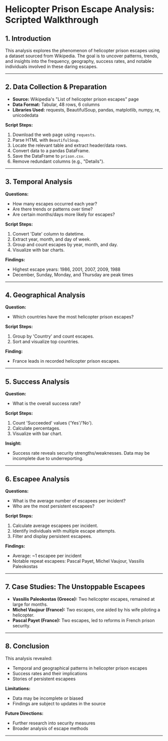 # Helicopter Prison Escape Analysis: Scripted Walkthrough

## 1. Introduction

This analysis explores the phenomenon of helicopter prison escapes using a dataset sourced from Wikipedia. The goal is to uncover patterns, trends, and insights into the frequency, geography, success rates, and notable individuals involved in these daring escapes.

---

## 2. Data Collection & Preparation

- **Source:** Wikipedia's "List of helicopter prison escapes" page
- **Data Format:** Tabular, 48 rows, 6 columns
- **Libraries Used:** requests, BeautifulSoup, pandas, matplotlib, numpy, re, unicodedata

**Script Steps:**
1. Download the web page using `requests`.
2. Parse HTML with `BeautifulSoup`.
3. Locate the relevant table and extract header/data rows.
4. Convert data to a pandas DataFrame.
5. Save the DataFrame to `prison.csv`.
6. Remove redundant columns (e.g., "Details").

---

## 3. Temporal Analysis

**Questions:**
- How many escapes occurred each year?
- Are there trends or patterns over time?
- Are certain months/days more likely for escapes?

**Script Steps:**
1. Convert 'Date' column to datetime.
2. Extract year, month, and day of week.
3. Group and count escapes by year, month, and day.
4. Visualize with bar charts.

**Findings:**
- Highest escape years: 1986, 2001, 2007, 2009, 1988
- December, Sunday, Monday, and Thursday are peak times

---

## 4. Geographical Analysis

**Question:**
- Which countries have the most helicopter prison escapes?

**Script Steps:**
1. Group by 'Country' and count escapes.
2. Sort and visualize top countries.

**Finding:**
- France leads in recorded helicopter prison escapes.

---

## 5. Success Analysis

**Question:**
- What is the overall success rate?

**Script Steps:**
1. Count 'Succeeded' values ('Yes'/'No').
2. Calculate percentages.
3. Visualize with bar chart.

**Insight:**
- Success rate reveals security strengths/weaknesses. Data may be incomplete due to underreporting.

---

## 6. Escapee Analysis

**Questions:**
- What is the average number of escapees per incident?
- Who are the most persistent escapees?

**Script Steps:**
1. Calculate average escapees per incident.
2. Identify individuals with multiple escape attempts.
3. Filter and display persistent escapees.

**Findings:**
- Average: ~1 escapee per incident
- Notable repeat escapees: Pascal Payet, Michel Vaujour, Vassilis Paleokostas

---

## 7. Case Studies: The Unstoppable Escapees

- **Vassilis Paleokostas (Greece):** Two helicopter escapes, remained at large for months.
- **Michel Vaujour (France):** Two escapes, one aided by his wife piloting a helicopter.
- **Pascal Payet (France):** Two escapes, led to reforms in French prison security.

---

## 8. Conclusion

This analysis revealed:
- Temporal and geographical patterns in helicopter prison escapes
- Success rates and their implications
- Stories of persistent escapees

**Limitations:**
- Data may be incomplete or biased
- Findings are subject to updates in the source

**Future Directions:**
- Further research into security measures
- Broader analysis of escape methods

---


